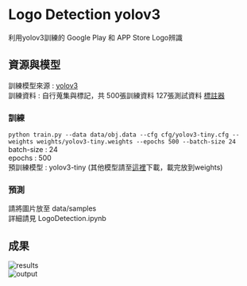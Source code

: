 # Logo Detection yolov3
利用yolov3訓練的 Google Play 和 APP Store Logo辨識

## 資源與模型
訓練模型來源 : [yolov3](https://github.com/ultralytics/yolov3)  
訓練資料 : 自行蒐集與標記，共 500張訓練資料 127張測試資料 [標註器](https://github.com/developer0hye/Yolo_Label)  

### 訓練
```python train.py --data data/obj.data --cfg cfg/yolov3-tiny.cfg --weights weights/yolov3-tiny.weights --epochs 500 --batch-size 24```  
batch-size : 24  
epochs : 500  
預訓練模型 : yolov3-tiny (其他模型請至[這裡](https://drive.google.com/drive/folders/1LezFG5g3BCW6iYaV89B2i64cqEUZD7e0)下載，載完放到weights)  

### 預測
請將圖片放至 data/samples  
詳細請見 LogoDetection.ipynb  

## 成果
![results](results.png)  
![output](output/20191009-43.png)  
